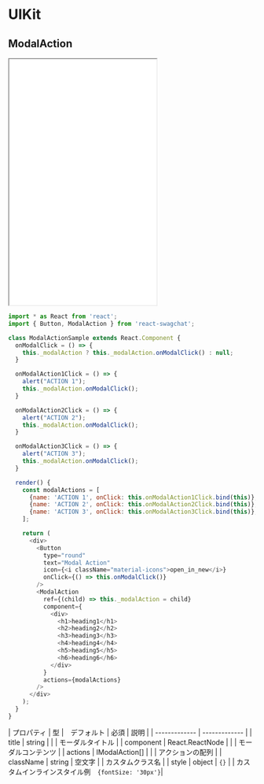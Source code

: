 # UIKit

## ModalAction

<iframe class="code" src="../../../../../uikit-sample/PresentationComponent/ModalAction/1.html" height="500"></iframe>

```js
import * as React from 'react';
import { Button, ModalAction } from 'react-swagchat';

class ModalActionSample extends React.Component {
  onModalClick = () => {
    this._modalAction ? this._modalAction.onModalClick() : null;
  }

  onModalAction1Click = () => {
    alert("ACTION 1");
    this._modalAction.onModalClick();
  }

  onModalAction2Click = () => {
    alert("ACTION 2");
    this._modalAction.onModalClick();
  }

  onModalAction3Click = () => {
    alert("ACTION 3");
    this._modalAction.onModalClick();
  }

  render() {
    const modalActions = [
      {name: 'ACTION 1', onClick: this.onModalAction1Click.bind(this)},
      {name: 'ACTION 2', onClick: this.onModalAction2Click.bind(this)},
      {name: 'ACTION 3', onClick: this.onModalAction3Click.bind(this)},
    ];

    return (
      <div>
        <Button
          type="round"
          text="Modal Action"
          icon={<i className="material-icons">open_in_new</i>}
          onClick={() => this.onModalClick()}
        />
        <ModalAction
          ref={(child) => this._modalAction = child}
          component={
            <div>
              <h1>heading1</h1>
              <h2>heading2</h2>
              <h3>heading3</h3>
              <h4>heading4</h4>
              <h5>heading5</h5>
              <h6>heading6</h6>
            </div>
          }
          actions={modalActions}
        />
      </div>
    );
  }
}
```

| プロパティ | 型 |　デフォルト | 必須 | 説明 |
| ------------- | ------------- |
| title | string | | | モーダルタイトル |
| component | React.ReactNode | | | モーダルコンテンツ |
| actions | IModalAction[] | | | アクションの配列 |
| className | string | 空文字 | | カスタムクラス名 |
| style | object | `{}` | | カスタムインラインスタイル<span class="property-example">例　`{fontSize: '30px'}`</span>|
